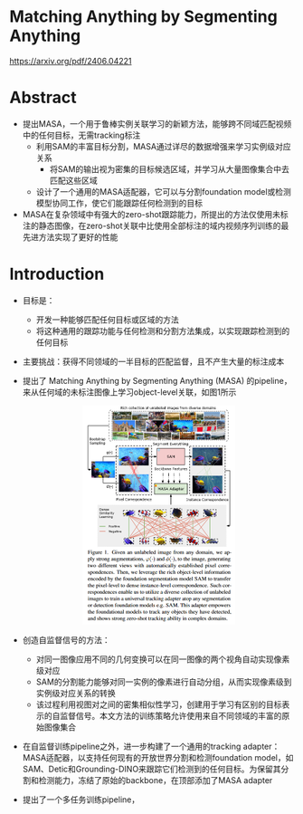 # Matching Anything by Segmenting Anything
https://arxiv.org/pdf/2406.04221
# Abstract
- 提出MASA，一个用于鲁棒实例关联学习的新颖方法，能够跨不同域匹配视频中的任何目标，无需tracking标注
  - 利用SAM的丰富目标分割，MASA通过详尽的数据增强来学习实例级对应关系
    - 将SAM的输出视为密集的目标候选区域，并学习从大量图像集合中去匹配这些区域
  - 设计了一个通用的MASA适配器，它可以与分割foundation model或检测模型协同工作，使它们能跟踪任何检测到的目标
- MASA在复杂领域中有强大的zero-shot跟踪能力，所提出的方法仅使用未标注的静态图像，在zero-shot关联中比使用全部标注的域内视频序列训练的最先进方法实现了更好的性能

# Introduction
- 目标是：
  - 开发一种能够匹配任何目标或区域的方法
  - 将这种通用的跟踪功能与任何检测和分割方法集成，以实现跟踪检测到的任何目标
- 主要挑战：获得不同领域的一半目标的匹配监督，且不产生大量的标注成本
- 提出了 Matching Anything by Segmenting Anything (MASA) 的pipeline，来从任何域的未标注图像上学习object-level关联，如图1所示
    <center><img src=../images/image-105.png style="zoom:50%"></center>

- 创造自监督信号的方法：
  - 对同一图像应用不同的几何变换可以在同一图像的两个视角自动实现像素级对应
  - SAM的分割能力能够对同一实例的像素进行自动分组，从而实现像素级到实例级对应关系的转换
  - 该过程利用视图对之间的密集相似性学习，创建用于学习有区别的目标表示的自监督信号。本文方法的训练策略允许使用来自不同领域的丰富的原始图像集合
- 在自监督训练pipeline之外，进一步构建了一个通用的tracking adapter：MASA适配器，以支持任何现有的开放世界分割和检测foundation model，如SAM、Detic和Grounding-DINO来跟踪它们检测到的任何目标。为保留其分割和检测能力，冻结了原始的backbone，在顶部添加了MASA adapter
- 提出了一个多任务训练pipeline，                                                                                                                                                                                                                                                                                                                                                                                                                                                                                                                                                                                                                                                                                                                                                                                                                                                                                                                                                                                                                                                                                                                                                                                                                                                                                                                                                                                                                                                                                                                                                                                                                                                                                                                                                                                                                                                                                                                                                                                                                                                                            